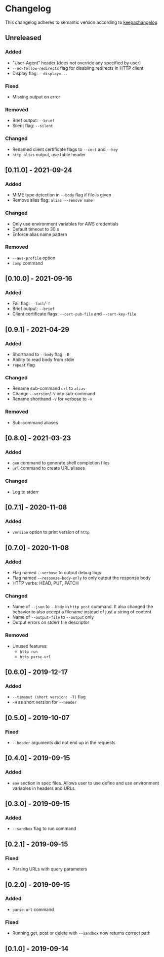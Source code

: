 # Changelog

This changelog adheres to semantic version according to [keepachangelog](https://keepachangelog.com/en/1.0.0/).

## Unreleased

### Added
- "User-Agent" header (does not override any specified by user)
- `--no-follow-redirects` flag for disabling redirects in HTTP client
- Display flag: `--display=...`

### Fixed
- Missing output on error

### Removed
- Brief output: `--brief`
- Silent flag: `--silent`

### Changed
- Renamed client certificate flags to `--cert` and `--key`
- `http alias` output, use table header

## [0.11.0] - 2021-09-24

### Added
- MIME type detection in `--body` flag if file is given
- Remove alias flag: `alias --remove name`

### Changed
- Only use environment variables for AWS credentials
- Default timeout to 30 s
- Enforce alias name pattern

### Removed
- `--aws-profile` option
- `comp` command

## [0.10.0] - 2021-09-16

### Added
- Fail flag: `--fail`/`-f`
- Brief output: `--brief`
- Client certificate flags: `--cert-pub-file` and `--cert-key-file`

## [0.9.1] - 2021-04-29

### Added
- Shorthand to `--body` flag: `-B`
- Ability to read body from stdin
- `repeat` flag

### Changed
- Rename sub-command `url` to `alias`
- Change `--version`/`-V` into sub-command
- Rename shorthand `-V` for verbose to `-v`

### Removed
- Sub-command aliases

## [0.8.0] - 2021-03-23

### Added
- `gen` command to generate shell completion files
- `url` command to create URL aliases

### Changed
- Log to stderr

## [0.7.1] - 2020-11-08

### Added
- `version` option to print version of `http`

## [0.7.0] - 2020-11-08

### Added
- Flag named `--verbose` to output debug logs
- Flag named `--response-body-only` to only output the response body
- HTTP verbs: HEAD, PUT, PATCH

### Changed
- Name of `--json` to `--body` in `http post` command. It also changed the behavior to also
  accept a filename instead of just a string of content
- Name of `--output-file` to `--output` only
- Output errors on stderr file descriptor

### Removed
- Unused features:
    * `http run`
    * `http parse-url`

## [0.6.0] - 2019-12-17

### Added
- `--timeout (short version: -T)` flag
- `-H` as short version for `--header`

## [0.5.0] - 2019-10-07

### Fixed
- `--header` arguments did not end up in the requests

## [0.4.0] - 2019-09-15

### Added
- `env` section in spec files. Allows user to use define and use environment variables in headers and URLs.

## [0.3.0] - 2019-09-15

### Added
- `--sandbox` flag to run command

## [0.2.1] - 2019-09-15

### Fixed
- Parsing URLs with query parameters

## [0.2.0] - 2019-09-15

### Added
- `parse-url` command

### Fixed
- Running get, post or delete with `--sandbox` now returns correct path

## [0.1.0] - 2019-09-14
